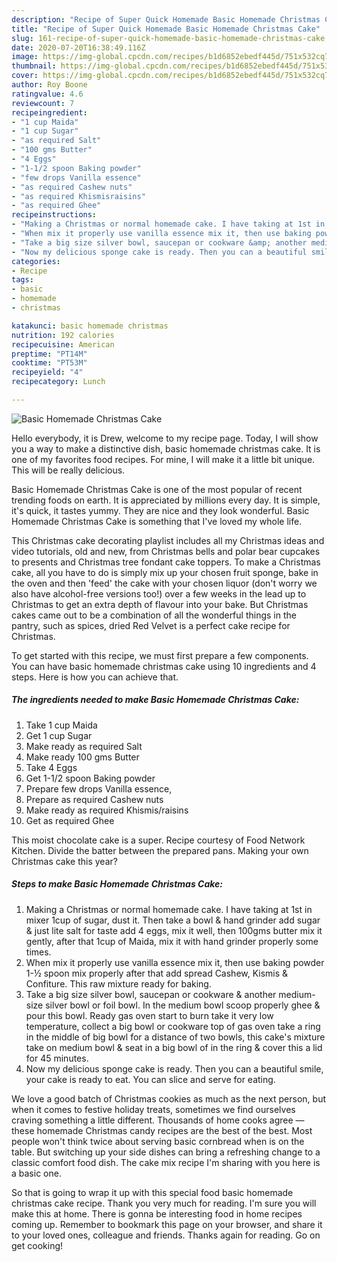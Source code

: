 ```yaml
---
description: "Recipe of Super Quick Homemade Basic Homemade Christmas Cake"
title: "Recipe of Super Quick Homemade Basic Homemade Christmas Cake"
slug: 161-recipe-of-super-quick-homemade-basic-homemade-christmas-cake
date: 2020-07-20T16:38:49.116Z
image: https://img-global.cpcdn.com/recipes/b1d6852ebedf445d/751x532cq70/basic-homemade-christmas-cake-recipe-main-photo.jpg
thumbnail: https://img-global.cpcdn.com/recipes/b1d6852ebedf445d/751x532cq70/basic-homemade-christmas-cake-recipe-main-photo.jpg
cover: https://img-global.cpcdn.com/recipes/b1d6852ebedf445d/751x532cq70/basic-homemade-christmas-cake-recipe-main-photo.jpg
author: Roy Boone
ratingvalue: 4.6
reviewcount: 7
recipeingredient:
- "1 cup Maida"
- "1 cup Sugar"
- "as required Salt"
- "100 gms Butter"
- "4 Eggs"
- "1-1/2 spoon Baking powder"
- "few drops Vanilla essence"
- "as required Cashew nuts"
- "as required Khismisraisins"
- "as required Ghee"
recipeinstructions:
- "Making a Christmas or normal homemade cake. I have taking at 1st in mixer 1cup of sugar, dust it. Then take a bowl &amp; hand grinder add sugar &amp; just lite salt for taste add 4 eggs, mix it well, then 100gms butter mix it gently, after that 1cup of Maida, mix it with hand grinder properly some times."
- "When mix it properly use vanilla essence mix it, then use baking powder 1-½ spoon mix properly after that add spread Cashew, Kismis &amp; Confiture. This raw mixture ready for baking."
- "Take a big size silver bowl, saucepan or cookware &amp; another medium-size silver bowl or foil bowl. In the medium bowl scoop properly ghee &amp; pour this bowl. Ready gas oven start to burn take it very low temperature, collect a big bowl or cookware top of gas oven take a ring in the middle of big bowl for a distance of two bowls, this cake&#39;s mixture take on medium bowl &amp; seat in a big bowl of in the ring &amp; cover this a lid for 45 minutes."
- "Now my delicious sponge cake is ready. Then you can a beautiful smile, your cake is ready to eat. You can slice and serve for eating."
categories:
- Recipe
tags:
- basic
- homemade
- christmas

katakunci: basic homemade christmas 
nutrition: 192 calories
recipecuisine: American
preptime: "PT14M"
cooktime: "PT53M"
recipeyield: "4"
recipecategory: Lunch

---
```



![Basic Homemade Christmas Cake](https://img-global.cpcdn.com/recipes/b1d6852ebedf445d/751x532cq70/basic-homemade-christmas-cake-recipe-main-photo.jpg)

Hello everybody, it is Drew, welcome to my recipe page. Today, I will show you a way to make a distinctive dish, basic homemade christmas cake. It is one of my favorites food recipes. For mine, I will make it a little bit unique. This will be really delicious.

Basic Homemade Christmas Cake is one of the most popular of recent trending foods on earth. It is appreciated by millions every day. It is simple, it's quick, it tastes yummy. They are nice and they look wonderful. Basic Homemade Christmas Cake is something that I've loved my whole life.

This Christmas cake decorating playlist includes all my Christmas ideas and video tutorials, old and new, from Christmas bells and polar bear cupcakes to presents and Christmas tree fondant cake toppers. To make a Christmas cake, all you have to do is simply mix up your chosen fruit sponge, bake in the oven and then &#39;feed&#39; the cake with your chosen liquor (don&#39;t worry we also have alcohol-free versions too!) over a few weeks in the lead up to Christmas to get an extra depth of flavour into your bake. But Christmas cakes came out to be a combination of all the wonderful things in the pantry, such as spices, dried Red Velvet is a perfect cake recipe for Christmas.


To get started with this recipe, we must first prepare a few components. You can have basic homemade christmas cake using 10 ingredients and 4 steps. Here is how you can achieve that.

<!--inarticleads1-->

##### The ingredients needed to make Basic Homemade Christmas Cake:

1. Take 1 cup Maida
1. Get 1 cup Sugar
1. Make ready as required Salt
1. Make ready 100 gms Butter
1. Take 4 Eggs
1. Get 1-1/2 spoon Baking powder
1. Prepare few drops Vanilla essence,
1. Prepare as required Cashew nuts
1. Make ready as required Khismis/raisins
1. Get as required Ghee


This moist chocolate cake is a super. Recipe courtesy of Food Network Kitchen. Divide the batter between the prepared pans. Making your own Christmas cake this year? 

<!--inarticleads2-->

##### Steps to make Basic Homemade Christmas Cake:

1. Making a Christmas or normal homemade cake. I have taking at 1st in mixer 1cup of sugar, dust it. Then take a bowl &amp; hand grinder add sugar &amp; just lite salt for taste add 4 eggs, mix it well, then 100gms butter mix it gently, after that 1cup of Maida, mix it with hand grinder properly some times.
1. When mix it properly use vanilla essence mix it, then use baking powder 1-½ spoon mix properly after that add spread Cashew, Kismis &amp; Confiture. This raw mixture ready for baking.
1. Take a big size silver bowl, saucepan or cookware &amp; another medium-size silver bowl or foil bowl. In the medium bowl scoop properly ghee &amp; pour this bowl. Ready gas oven start to burn take it very low temperature, collect a big bowl or cookware top of gas oven take a ring in the middle of big bowl for a distance of two bowls, this cake&#39;s mixture take on medium bowl &amp; seat in a big bowl of in the ring &amp; cover this a lid for 45 minutes.
1. Now my delicious sponge cake is ready. Then you can a beautiful smile, your cake is ready to eat. You can slice and serve for eating.


We love a good batch of Christmas cookies as much as the next person, but when it comes to festive holiday treats, sometimes we find ourselves craving something a little different. Thousands of home cooks agree — these homemade Christmas candy recipes are the best of the best. Most people won&#39;t think twice about serving basic cornbread when is on the table. But switching up your side dishes can bring a refreshing change to a classic comfort food dish. The cake mix recipe I&#39;m sharing with you here is a basic one. 

So that is going to wrap it up with this special food basic homemade christmas cake recipe. Thank you very much for reading. I'm sure you will make this at home. There is gonna be interesting food in home recipes coming up. Remember to bookmark this page on your browser, and share it to your loved ones, colleague and friends. Thanks again for reading. Go on get cooking!
